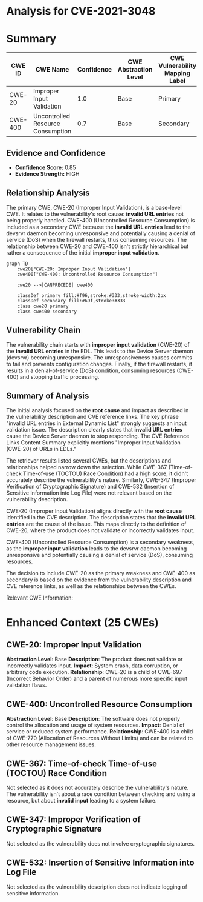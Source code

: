 # Analysis for CVE-2021-3048

# Summary
| CWE ID | CWE Name | Confidence | CWE Abstraction Level | CWE Vulnerability Mapping Label | CWE-Vulnerability Mapping Notes |
|---|---|---|---|---|---|
| CWE-20 | Improper Input Validation | 1.0 | Base | Primary | Allowed |
| CWE-400 | Uncontrolled Resource Consumption | 0.7 | Base | Secondary | Allowed |

## Evidence and Confidence

*   **Confidence Score:** 0.85
*   **Evidence Strength:** HIGH

## Relationship Analysis
The primary CWE, CWE-20 (Improper Input Validation), is a base-level CWE. It relates to the vulnerability's root cause: **invalid URL entries** not being properly handled. CWE-400 (Uncontrolled Resource Consumption) is included as a secondary CWE because the **invalid URL entries** lead to the devsrvr daemon becoming unresponsive and potentially causing a denial of service (DoS) when the firewall restarts, thus consuming resources. The relationship between CWE-20 and CWE-400 isn't strictly hierarchical but rather a consequence of the initial **improper input validation**.

```mermaid
graph TD
    cwe20["CWE-20: Improper Input Validation"]
    cwe400["CWE-400: Uncontrolled Resource Consumption"]
    
    cwe20 -->|CANPRECEDE| cwe400

    classDef primary fill:#f96,stroke:#333,stroke-width:2px
    classDef secondary fill:#69f,stroke:#333
    class cwe20 primary
    class cwe400 secondary
```

## Vulnerability Chain
The vulnerability chain starts with **improper input validation** (CWE-20) of the **invalid URL entries** in the EDL. This leads to the Device Server daemon (devsrvr) becoming unresponsive. The unresponsiveness causes commits to fail and prevents configuration changes. Finally, if the firewall restarts, it results in a denial-of-service (DoS) condition, consuming resources (CWE-400) and stopping traffic processing.

## Summary of Analysis
The initial analysis focused on the **root cause** and impact as described in the vulnerability description and CVE reference links. The key phrase "invalid URL entries in External Dynamic List" strongly suggests an input validation issue. The description clearly states that **invalid URL entries** cause the Device Server daemon to stop responding. The CVE Reference Links Content Summary explicitly mentions "Improper Input Validation (CWE-20) of URLs in EDLs."

The retriever results listed several CWEs, but the descriptions and relationships helped narrow down the selection. While CWE-367 (Time-of-check Time-of-use (TOCTOU) Race Condition) had a high score, it didn't accurately describe the vulnerability's nature. Similarly, CWE-347 (Improper Verification of Cryptographic Signature) and CWE-532 (Insertion of Sensitive Information into Log File) were not relevant based on the vulnerability description.

CWE-20 (Improper Input Validation) aligns directly with the **root cause** identified in the CVE description. The description states that the **invalid URL entries** are the cause of the issue. This maps directly to the definition of CWE-20, where the product does not validate or incorrectly validates input.

CWE-400 (Uncontrolled Resource Consumption) is a secondary weakness, as the **improper input validation** leads to the devsrvr daemon becoming unresponsive and potentially causing a denial of service (DoS), consuming resources.

The decision to include CWE-20 as the primary weakness and CWE-400 as secondary is based on the evidence from the vulnerability description and CVE reference links, as well as the relationships between the CWEs.

Relevant CWE Information:

# Enhanced Context (25 CWEs)

## CWE-20: Improper Input Validation
**Abstraction Level**: Base
**Description**: The product does not validate or incorrectly validates input.
**Impact**: System crash, data corruption, or arbitrary code execution.
**Relationship**: CWE-20 is a child of CWE-697 (Incorrect Behavior Order) and a parent of numerous more specific input validation flaws.

## CWE-400: Uncontrolled Resource Consumption
**Abstraction Level**: Base
**Description**: The software does not properly control the allocation and usage of system resources.
**Impact**: Denial of service or reduced system performance.
**Relationship**: CWE-400 is a child of CWE-770 (Allocation of Resources Without Limits) and can be related to other resource management issues.

## CWE-367: Time-of-check Time-of-use (TOCTOU) Race Condition
Not selected as it does not accurately describe the vulnerability's nature. The vulnerability isn't about a race condition between checking and using a resource, but about **invalid input** leading to a system failure.

## CWE-347: Improper Verification of Cryptographic Signature
Not selected as the vulnerability does not involve cryptographic signatures.

## CWE-532: Insertion of Sensitive Information into Log File
Not selected as the vulnerability description does not indicate logging of sensitive information.